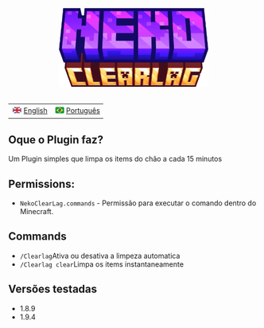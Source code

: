 <div align="center">
  <img src="../../docs/imgs/NekoClearLag.png" alt="icon" style="width: 300px; display: inline-block;">
</div>
<br>

<div align="center">
  <table>
    <tr>
      <td><sub><img src="../../docs/imgs/fgb.png" alt="gb" style="width: 20px;"></sub> <a href="../README.md">English</a></td>
      <td><sub><img src="../../docs/imgs/fbr.png" alt="br" style="width: 20px;"></sub> <a href="./README_BR.md">Português</a></td>
    </tr>
  </table>
</div>

<h2>Oque o Plugin faz?</h2>

<p> Um Plugin simples que limpa os items do chão a cada 15 minutos</p>

<h2>Permissions:</h2>

<ul>
  <li><code>NekoClearLag.commands</code> - Permissão para executar o comando dentro do Minecraft.</li>
</ul>

<h2>Commands</h2>

<ul>
  <li><code>/Clearlag</code>Ativa ou desativa a limpeza automatica</li>
  <li><code>/Clearlag clear</code>Limpa os items instantaneamente
</li>
</ul>

<h2>Versões testadas</h2>

<ul>
  <li>1.8.9</li>
  <li>1.9.4</li>
</ul>